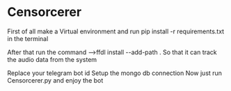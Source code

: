 # Censorcerer

First of all make a Virtual environment and run
pip install -r requirements.txt in the terminal

After that run the command -->ffdl install --add-path
. So that it can track the audio data from the system

Replace your telegram bot id
Setup the mongo db connection
Now just run Censorcerer.py and enjoy the bot



